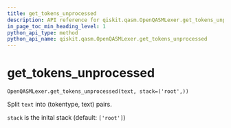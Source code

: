 ```yaml
---
title: get_tokens_unprocessed
description: API reference for qiskit.qasm.OpenQASMLexer.get_tokens_unprocessed
in_page_toc_min_heading_level: 1
python_api_type: method
python_api_name: qiskit.qasm.OpenQASMLexer.get_tokens_unprocessed
---
```


# get\_tokens\_unprocessed

<span id="qiskit.qasm.OpenQASMLexer.get_tokens_unprocessed" />

`OpenQASMLexer.get_tokens_unprocessed(text, stack=('root',))`

Split `text` into (tokentype, text) pairs.

`stack` is the inital stack (default: `['root']`)


